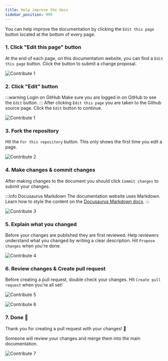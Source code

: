 ```yaml
---
title: Help improve the docs
sidebar_position: 999
---
```


You can help improve the documentation by clicking the `Edit this page` button located at the bottom of every page.


### 1. Click "Edit this page" button
At the end of each page, on this documentation website, you can find a `Edit this page` button. Click the button to submit a change proposal.

![Contribute 1](/img/getting_started/contribute/contribute_0.jpg)

### 2. Click "Edit" button

:::warning Login on GitHub
Make sure you are logged in on GitHub to see the `Edit` button.
:::
After clicking `Edit this page` you are taken to the Github source page. Click the `Edit` button to continue.

![Contribute 1](/img/getting_started/contribute/contribute_1.jpg)


### 3. Fork the repository
Hit the `For this repository` button. This only shows the first time you edit a page.

![Contribute 2](/img/getting_started/contribute/contribute_2.jpg)

### 4. Make changes & commit changes
After making changes to the document you should click `Commit changes` to submit your changes.

:::info Docusaurus Markdown
The documentation website uses Markdown.
Learn how to style the content on the [Docusaurus Markdown docs](https://docusaurus.io/docs/markdown-features).
:::

![Contribute 3](/img/getting_started/contribute/contribute_3.jpg)

### 5. Explain what you changed
Before your changes are published they are first reviewed. Help reviewers understand what you changed by writing a clear description. Hit `Propose changes` when you're done.

![Contribute 4](/img/getting_started/contribute/contribute_4.jpg)

### 6. Review changes & Create pull request
Before creating a pull request, double check your changes.
Hit `Create pull request` when you're all set!

![Contribute 5](/img/getting_started/contribute/contribute_5.jpg)

![Contribute 6](/img/getting_started/contribute/contribute_6.jpg)

### 7. Done 🎉
Thank you for creating a pull request with your changes! 💙

Someone will review your changes and merge them into the main documentation.

![Contribute 7](/img/getting_started/contribute/contribute_7.jpg)
